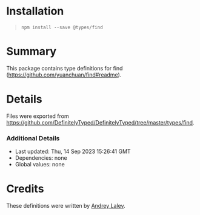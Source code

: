 # Installation
> `npm install --save @types/find`

# Summary
This package contains type definitions for find (https://github.com/yuanchuan/find#readme).

# Details
Files were exported from https://github.com/DefinitelyTyped/DefinitelyTyped/tree/master/types/find.

### Additional Details
 * Last updated: Thu, 14 Sep 2023 15:26:41 GMT
 * Dependencies: none
 * Global values: none

# Credits
These definitions were written by [Andrey Lalev](https://github.com/andypyrope).
